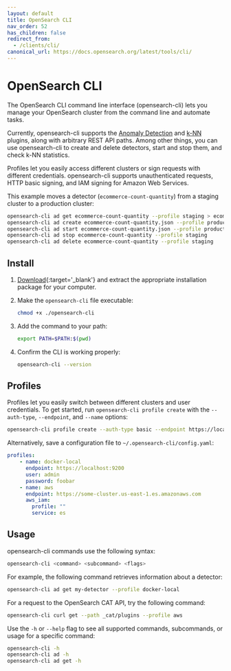 ```yaml
---
layout: default
title: OpenSearch CLI
nav_order: 52
has_children: false
redirect_from:
  - /clients/cli/
canonical_url: https://docs.opensearch.org/latest/tools/cli/
---
```


# OpenSearch CLI

The OpenSearch CLI command line interface (opensearch-cli) lets you manage your OpenSearch cluster from the command line and automate tasks.

Currently, opensearch-cli supports the [Anomaly Detection]({{site.url}}{{site.baseurl}}/monitoring-plugins/ad/) and [k-NN]({{site.url}}{{site.baseurl}}/search-plugins/knn/) plugins, along with arbitrary REST API paths. Among other things, you can use opensearch-cli to create and delete detectors, start and stop them, and check k-NN statistics.

Profiles let you easily access different clusters or sign requests with different credentials. opensearch-cli supports unauthenticated requests, HTTP basic signing, and IAM signing for Amazon Web Services.

This example moves a detector (`ecommerce-count-quantity`) from a staging cluster to a production cluster:

```bash
opensearch-cli ad get ecommerce-count-quantity --profile staging > ecommerce-count-quantity.json
opensearch-cli ad create ecommerce-count-quantity.json --profile production
opensearch-cli ad start ecommerce-count-quantity.json --profile production
opensearch-cli ad stop ecommerce-count-quantity --profile staging
opensearch-cli ad delete ecommerce-count-quantity --profile staging
```


## Install

1. [Download](https://opensearch.org/downloads.html){:target='\_blank'} and extract the appropriate installation package for your computer.

1. Make the `opensearch-cli` file executable:

   ```bash
   chmod +x ./opensearch-cli
   ```

1. Add the command to your path:

   ```bash
   export PATH=$PATH:$(pwd)
   ```

1. Confirm the CLI is working properly:

   ```bash
   opensearch-cli --version
   ```


## Profiles

Profiles let you easily switch between different clusters and user credentials. To get started, run `opensearch-cli profile create` with the `--auth-type`, `--endpoint`, and `--name` options:

```bash
opensearch-cli profile create --auth-type basic --endpoint https://localhost:9200 --name docker-local
```

Alternatively, save a configuration file to `~/.opensearch-cli/config.yaml`:

```yaml
profiles:
    - name: docker-local
      endpoint: https://localhost:9200
      user: admin
      password: foobar
    - name: aws
      endpoint: https://some-cluster.us-east-1.es.amazonaws.com
      aws_iam:
        profile: ""
        service: es
```


## Usage

opensearch-cli commands use the following syntax:

```bash
opensearch-cli <command> <subcommand> <flags>
```

For example, the following command retrieves information about a detector:

```bash
opensearch-cli ad get my-detector --profile docker-local
```

For a request to the OpenSearch CAT API, try the following command:

```bash
opensearch-cli curl get --path _cat/plugins --profile aws
```

Use the `-h` or `--help` flag to see all supported commands, subcommands, or usage for a specific command:

```bash
opensearch-cli -h
opensearch-cli ad -h
opensearch-cli ad get -h
```
